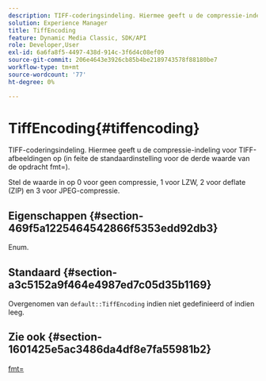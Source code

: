 ```yaml
---
description: TIFF-coderingsindeling. Hiermee geeft u de compressie-indeling voor TIFF-afbeeldingen op (in feite de standaardinstelling voor de derde waarde van de opdracht fmt=).
solution: Experience Manager
title: TiffEncoding
feature: Dynamic Media Classic, SDK/API
role: Developer,User
exl-id: 6a6fa8f5-4497-438d-914c-3f6d4c08ef09
source-git-commit: 206e4643e3926cb85b4be2189743578f88180be7
workflow-type: tm+mt
source-wordcount: '77'
ht-degree: 0%

---
```


# TiffEncoding{#tiffencoding}

TIFF-coderingsindeling. Hiermee geeft u de compressie-indeling voor TIFF-afbeeldingen op (in feite de standaardinstelling voor de derde waarde van de opdracht fmt=).

Stel de waarde in op 0 voor geen compressie, 1 voor LZW, 2 voor deflate (ZIP) en 3 voor JPEG-compressie.

## Eigenschappen {#section-469f5a1225464542866f5353edd92db3}

Enum.

## Standaard {#section-a3c5152a9f464e4987ed7c05d35b1169}

Overgenomen van `default::TiffEncoding` indien niet gedefinieerd of indien leeg.

## Zie ook {#section-1601425e5ac3486da4df8e7fa55981b2}

[fmt=](../../../../../ir-api/http-protocol/image-rendering-api-ref/c-ir-http-protocol-ref/c-ir-http-protocol-command-reference/r-ir-fmt.md#reference-4c743f67d56b47c5b774fcc900ff758c)
